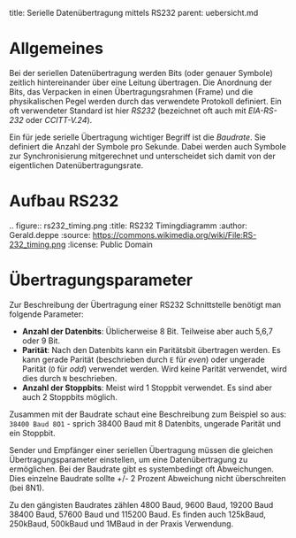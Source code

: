 title: Serielle Datenübertragung mittels RS232
parent: uebersicht.md

# Allgemeines
Bei der seriellen Datenübertragung werden Bits (oder genauer Symbole) zeitlich hintereinander über eine Leitung übertragen. Die Anordnung der Bits, das Verpacken in einen Übertragungsrahmen (Frame) und die physikalischen Pegel werden durch das verwendete Protokoll definiert. Ein oft verwendeter Standard ist hier *RS232* (bezeichnet oft auch mit *EIA-RS-232* oder *CCITT-V.24*).

Ein für jede serielle Übertragung wichtiger Begriff ist die *Baudrate*. Sie definiert die Anzahl der Symbole pro Sekunde. Dabei werden auch Symbole zur Synchronisierung mitgerechnet und unterscheidet sich damit von der eigentlichen Datenübertragungsrate.

# Aufbau RS232
.. figure:: rs232_timing.png
    :title: RS232 Timingdiagramm
    :author: Gerald.deppe
    :source: https://commons.wikimedia.org/wiki/File:RS-232_timing.png
    :license: Public Domain

# Übertragungsparameter
Zur Beschreibung der Übertragung einer RS232 Schnittstelle benötigt man folgende Parameter:

* **Anzahl der Datenbits**: Üblicherweise 8 Bit. Teilweise aber auch 5,6,7 oder 9 Bit.
* **Parität**: Nach den Datenbits kann ein Paritätsbit übertragen werden. Es kann gerade Parität (beschrieben durch `E` für *even*) oder ungerade Parität (`O` für *odd*) verwendet werden. Wird keine Parität verwendet, wird dies durch `N` beschrieben.
* **Anzahl der Stoppbits**: Meist wird 1 Stoppbit verwendet. Es sind aber auch 2 Stoppbits möglich.

Zusammen mit der Baudrate schaut eine Beschreibung zum Beispiel so aus: `38400 Baud 8O1` - sprich 38400 Baud mit 8 Datenbits, ungerade Parität und ein Stoppbit.

Sender und Empfänger einer seriellen Übertragung müssen die gleichen Übertragungsparameter einstellen, um eine Datenübertragung zu ermöglichen. Bei der Baudrate gibt es systembedingt oft Abweichungen. Dies einzelne Baudrate sollte +/- 2 Prozent Abweichung nicht überschreiten (bei 8N1).

Zu den gängisten Baudrates zählen 4800 Baud, 9600 Baud, 19200 Baud 38400 Baud, 57600 Baud und 115200 Baud. Es finden auch
125kBaud, 250kBaud, 500kBaud und 1MBaud in der Praxis Verwendung.
